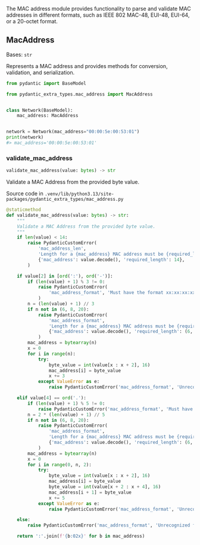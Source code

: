 The MAC address module provides functionality to parse and validate MAC addresses in different formats, such as IEEE 802 MAC-48, EUI-48, EUI-64, or a 20-octet format.

## MacAddress

Bases: `str`

Represents a MAC address and provides methods for conversion, validation, and serialization.

```py
from pydantic import BaseModel

from pydantic_extra_types.mac_address import MacAddress


class Network(BaseModel):
    mac_address: MacAddress


network = Network(mac_address="00:00:5e:00:53:01")
print(network)
#> mac_address='00:00:5e:00:53:01'

```

### validate_mac_address

```python
validate_mac_address(value: bytes) -> str

```

Validate a MAC Address from the provided byte value.

Source code in `.venv/lib/python3.13/site-packages/pydantic_extra_types/mac_address.py`

```python
@staticmethod
def validate_mac_address(value: bytes) -> str:
    """
    Validate a MAC Address from the provided byte value.
    """
    if len(value) < 14:
        raise PydanticCustomError(
            'mac_address_len',
            'Length for a {mac_address} MAC address must be {required_length}',
            {'mac_address': value.decode(), 'required_length': 14},
        )

    if value[2] in [ord(':'), ord('-')]:
        if (len(value) + 1) % 3 != 0:
            raise PydanticCustomError(
                'mac_address_format', 'Must have the format xx:xx:xx:xx:xx:xx or xx-xx-xx-xx-xx-xx'
            )
        n = (len(value) + 1) // 3
        if n not in (6, 8, 20):
            raise PydanticCustomError(
                'mac_address_format',
                'Length for a {mac_address} MAC address must be {required_length}',
                {'mac_address': value.decode(), 'required_length': (6, 8, 20)},
            )
        mac_address = bytearray(n)
        x = 0
        for i in range(n):
            try:
                byte_value = int(value[x : x + 2], 16)
                mac_address[i] = byte_value
                x += 3
            except ValueError as e:
                raise PydanticCustomError('mac_address_format', 'Unrecognized format') from e

    elif value[4] == ord('.'):
        if (len(value) + 1) % 5 != 0:
            raise PydanticCustomError('mac_address_format', 'Must have the format xx.xx.xx.xx.xx.xx')
        n = 2 * (len(value) + 1) // 5
        if n not in (6, 8, 20):
            raise PydanticCustomError(
                'mac_address_format',
                'Length for a {mac_address} MAC address must be {required_length}',
                {'mac_address': value.decode(), 'required_length': (6, 8, 20)},
            )
        mac_address = bytearray(n)
        x = 0
        for i in range(0, n, 2):
            try:
                byte_value = int(value[x : x + 2], 16)
                mac_address[i] = byte_value
                byte_value = int(value[x + 2 : x + 4], 16)
                mac_address[i + 1] = byte_value
                x += 5
            except ValueError as e:
                raise PydanticCustomError('mac_address_format', 'Unrecognized format') from e

    else:
        raise PydanticCustomError('mac_address_format', 'Unrecognized format')

    return ':'.join(f'{b:02x}' for b in mac_address)

```
